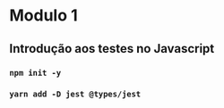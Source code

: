 # Modulo 1

## Introdução aos testes no Javascript

### `npm init -y`
### `yarn add -D jest @types/jest`